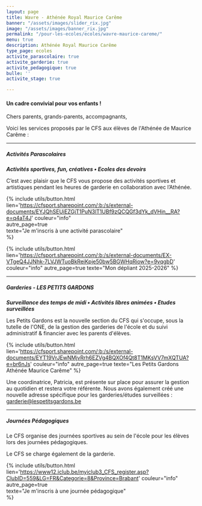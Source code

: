 ```yaml
---
layout: page
title: Wavre - Athénée Royal Maurice Carême
banner: "/assets/images/slider_rix.jpg"
image: "/assets/images/banner_rix.jpg"
permalink: "/pour-les-ecoles/ecoles/wavre-maurice-careme/"
menu: true
description: Athénée Royal Maurice Carême
type_page: ecoles
activite_parascolaire: true
activite_garderie: true
activite_pedagogique: true
bulle: ''
activite_stage: true

---
```

#### **Un cadre convivial pour vos enfants !**

Chers parents, grands-parents, accompagnants, 

Voici les services proposés par le CFS aux élèves de l'Athénée de Maurice Carême :

***

##### **Activités Parascolaires**

**_Activités sportives, fun, créatives • Ecoles des devoirs_**

C’est avec plaisir que le CFS vous propose des activités sportives et artistiques pendant les heures de garderie en collaboration avec l’Athénée.

{% include utils/button.html lien='https://cfsport.sharepoint.com/:b:/s/external-documents/EYJQhSEUiEZGjT1PuN3lT1UBf9zQCQGf3dYk_dVHin__RA?e=q4aT4J' couleur="info"  
autre_page=true  
texte="Je m'inscris à une activité parascolaire"  
%}

{% include utils/button.html lien='https://cfsport.sharepoint.com/:b:/s/external-documents/EX-VTgeQ4JJNhk-7LVJWTuoBkReiKpje50bw5BGWHqRiow?e=9vqgbD' couleur="info" autre_page=true texte="Mon dépliant 2025-2026" %}

***

##### **Garderies - LES PETITS GARDONS**

**_Surveillance des temps de midi • Activités libres animées • Etudes surveillées_**

Les Petits Gardons est la nouvelle section du CFS qui s'occupe, sous la tutelle de l'ONE, de la gestion des garderies de l'école et du suivi administratif & financier avec les parents d'élèves.

{% include utils/button.html lien='https://cfsport.sharepoint.com/:b:/s/external-documents/EYT19VrJEwNMjvRrh6EZVg4BQXOf4Qt8T1MKsVV7mXQTUA?e=br6nJs' couleur="info" autre_page=true texte="Les Petits Gardons Athénée Maurice Carême" %}

Une coordinatrice, Patricia, est présente sur place pour assurer la gestion au quotidien et restera votre référente. Nous avons également créé une nouvelle adresse spécifique pour les garderies/études surveillées : <a href="mailto:garderie@lespetitsgardons.be">garderie@lespetitsgardons.be</a>

***

##### **Journées Pédagogiques**

Le CFS organise des journées sportives au sein de l'école pour les élèves lors des journées pédagogiques.

Le CFS se charge également de la garderie.

{% include utils/button.html lien='https://www12.iclub.be/myiclub3_CFS_register.asp?ClubID=559&LG=FR&Categorie=8&Province=Brabant' couleur="info"  
autre_page=true  
texte="Je m'inscris à une journée pédagogique"  
%}
